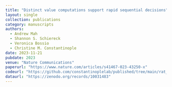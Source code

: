 ```yaml
---
title: "Distinct value computations support rapid sequential decisions"
layout: single
collection: publications
category: manuscripts
authors:
  - Andrew Mah
  - Shannon S. Schiereck
  - Veronica Bossio
  - Christine M. Constantinople
date: 2023-11-21
pubdate: 2023
venue: "Nature Communications"
paperurl: "https://www.nature.com/articles/s41467-023-43250-x"
codeurl: "https://github.com/constantinoplelab/published/tree/main/rat_behavior"
dataurl: "https://zenodo.org/records/10031483"
---
```

